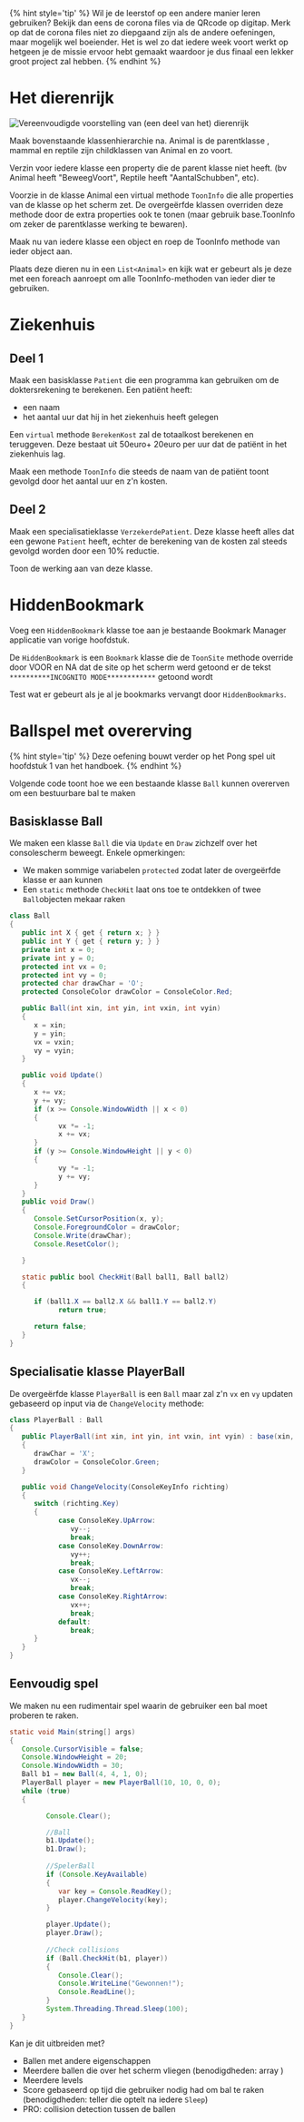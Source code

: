 {% hint style='tip' %}
Wil je de leerstof op een andere manier leren gebruiken? Bekijk dan eens de corona files via de QRcode op digitap. Merk op dat de corona files niet zo diepgaand zijn als de andere oefeningen, maar mogelijk wel boeiender.
Het is wel zo dat iedere week voort werkt op hetgeen je de missie ervoor hebt gemaakt waardoor je dus finaal een lekker groot project zal hebben.
{% endhint %}

# Het dierenrijk

![Vereenvoudigde voorstelling van (een deel van het) dierenrijk](../assets/7_overerving/animals.png)

Maak bovenstaande klassenhierarchie na. Animal is de parentklasse , mammal en reptile zijn childklassen van Animal en zo voort.

Verzin voor iedere klasse een property die de parent klasse niet heeft. (bv Animal heeft "BeweegVoort", Reptile heeft "AantalSchubben", etc).

Voorzie in de klasse Animal een virtual methode ``ToonInfo`` die alle properties van de klasse op het scherm zet. De overgeërfde klassen overriden deze methode door de extra properties ook te tonen (maar gebruik base.ToonInfo om zeker de parentklasse werking te bewaren).

Maak nu van iedere klasse een object en roep de ToonInfo methode van ieder object aan.

Plaats deze dieren nu in een ``List<Animal>`` en kijk wat er gebeurt als je deze met een foreach aanroept om alle ToonInfo-methoden van ieder dier te gebruiken.

# Ziekenhuis

## Deel 1 
Maak een basisklasse ``Patient`` die een programma kan gebruiken om de doktersrekening te berekenen.
Een patiënt heeft:

* een naam
* het aantal uur dat hij in het ziekenhuis heeft gelegen

Een ``virtual`` methode ``BerekenKost`` zal de totaalkost berekenen en teruggeven. Deze bestaat uit 50euro+  20euro per uur dat de patiënt in het ziekenhuis lag.

Maak een methode ``ToonInfo`` die steeds de naam van de patiënt toont gevolgd door het aantal uur en z'n kosten.

## Deel 2
Maak een specialisatieklasse ``VerzekerdePatient``. Deze klasse heeft alles dat een gewone ``Patient`` heeft, echter de berekening van de kosten zal steeds gevolgd worden door een 10% reductie.

Toon de werking aan van deze klasse.

# HiddenBookmark

Voeg een ``HiddenBookmark`` klasse toe aan je bestaande Bookmark Manager applicatie van vorige hoofdstuk.

De ``HiddenBookmark`` is een ``Bookmark`` klasse die de ``ToonSite`` methode override door VOOR en NA dat de site op het scherm werd getoond er de tekst `**********INCOGNITO MODE************`  getoond wordt

Test wat er gebeurt als je al je bookmarks vervangt door ``HiddenBookmarks``.




# Ballspel met overerving 

{% hint style='tip' %}
Deze oefening bouwt verder op het Pong spel uit hoofdstuk 1 van het handboek.
{% endhint %}


Volgende code toont hoe we een bestaande klasse  ``Ball`` kunnen overerven om een bestuurbare bal te maken 

## Basisklasse Ball

We maken een klasse ``Ball`` die via ``Update`` en ``Draw`` zichzelf over het consolescherm beweegt. Enkele opmerkingen:

* We maken sommige variabelen ``protected`` zodat later de overgeërfde klasse er aan kunnen
* Een ``static`` methode ``CheckHit`` laat ons toe te ontdekken of twee ``Ball``objecten mekaar raken

```java
class Ball
{
   public int X { get { return x; } }
   public int Y { get { return y; } }
   private int x = 0;
   private int y = 0;
   protected int vx = 0;
   protected int vy = 0;
   protected char drawChar = 'O';
   protected ConsoleColor drawColor = ConsoleColor.Red;

   public Ball(int xin, int yin, int vxin, int vyin)
   {
      x = xin;
      y = yin;
      vx = vxin;
      vy = vyin;
   }

   public void Update()
   {
      x += vx;
      y += vy;
      if (x >= Console.WindowWidth || x < 0)
      {
            vx *= -1;
            x += vx;
      }
      if (y >= Console.WindowHeight || y < 0)
      {
            vy *= -1;
            y += vy;
      }
   }
   public void Draw()
   {
      Console.SetCursorPosition(x, y);
      Console.ForegroundColor = drawColor;
      Console.Write(drawChar);
      Console.ResetColor();

   }

   static public bool CheckHit(Ball ball1, Ball ball2)
   {

      if (ball1.X == ball2.X && ball1.Y == ball2.Y)
            return true;

      return false;
   }
}
```

## Specialisatie klasse PlayerBall

De overgeërfde klasse ``PlayerBall`` is een ``Ball`` maar zal z'n ``vx`` en ``vy`` updaten gebaseerd op input via de ``ChangeVelocity`` methode:

```java
class PlayerBall : Ball
{
   public PlayerBall(int xin, int yin, int vxin, int vyin) : base(xin, yin, vxin, vyin)
   {
      drawChar = 'X';
      drawColor = ConsoleColor.Green;
   }

   public void ChangeVelocity(ConsoleKeyInfo richting)
   {
      switch (richting.Key)
      {
            case ConsoleKey.UpArrow:
               vy--;
               break;
            case ConsoleKey.DownArrow:
               vy++;
               break;
            case ConsoleKey.LeftArrow:
               vx--;
               break;
            case ConsoleKey.RightArrow:
               vx++;
               break;
            default:
               break;
      }
   }
}
```

## Eenvoudig spel

We maken nu een rudimentair spel waarin de gebruiker een bal moet proberen te raken. 

```java
static void Main(string[] args)
{
   Console.CursorVisible = false;
   Console.WindowHeight = 20;
   Console.WindowWidth = 30;
   Ball b1 = new Ball(4, 4, 1, 0);
   PlayerBall player = new PlayerBall(10, 10, 0, 0);
   while (true)
   {

         Console.Clear();

         //Ball
         b1.Update();
         b1.Draw();
         
         //SpelerBall
         if (Console.KeyAvailable)
         {
            var key = Console.ReadKey();
            player.ChangeVelocity(key);
         }

         player.Update();
         player.Draw();
         
         //Check collisions
         if (Ball.CheckHit(b1, player))
         {
            Console.Clear();
            Console.WriteLine("Gewonnen!");
            Console.ReadLine();
         }
         System.Threading.Thread.Sleep(100);
   }
}
```

Kan je dit uitbreiden met?

* Ballen met andere eigenschappen
* Meerdere ballen die over het scherm vliegen (benodigdheden: array )
* Meerdere levels 
* Score gebaseerd op tijd die gebruiker nodig had om bal te raken (benodigdheden: teller die optelt na iedere ``Sleep``)
* PRO: collision detection tussen de ballen